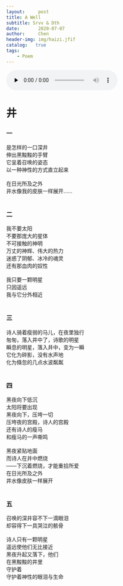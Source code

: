 ```yaml
---
layout:     post
title: A Well
subtitle: Srvv & Dth
date:       2020-07-07
author:     Chen
header-img: img/haizi.jfif
catalog:   true
tags:
    - Poem
---
```


<audio id="audio" controls="" preload="none">
      <source id="mp3" src="https://wchen0.github.io/music/Кино - Бездельник.mp3">
</audio>

# 井
### 一
是怎样的一口深井<br/>
伸出黑黢黢的手臂<br/>
它呈着召唤的姿态<br/>
以一种神性的方式直立起来<br/>
<br/>
在日光所及之外<br/>
井水像我的皮肤一样展开……<br/>
<br/>
### 二
我不要太阳<br/>
不要那庞大的星体<br/>
不可接触的神明<br/>
万丈的神辉、伟大的热力<br/>
迷惑了阴郁、冰冷的魂灵<br/>
还有那血肉的奴性<br/>
<br/>
我只要一颗明星<br/>
只因遥远<br/>
我与它分外相近<br/>
<br/>
### 三
诗人骑着瘦弱的马儿，在夜里独行<br/>
匆匆，落入井中了，诗歌的明星<br/>
瞬息的明星，落入井中，变为一瞬<br/>
它化为碎影，没有水声地<br/>
化为倏忽的几点水波粼粼<br/>
<br/>
### 四
黑夜向下低沉<br/>
太阳将要出现<br/>
黑夜向下，压垮一切<br/>
压垮夜的宫殿，诗人的宫殿<br/>
还有诗人的瘦马<br/>
和瘦马的一声嘶鸣<br/>
<br/>
黑夜紧贴地面<br/>
而诗人在井中燃烧 <br/>
——下沉着燃烧，才能重拾所爱<br/>
在日光所及之外<br/>
井水像皮肤一样展开<br/>
<br/>
### 五
召唤的深井容不下一滴眼泪<br/>
却容得下一具哭泣的骸骨<br/>
<br/>
诗人只有一颗明星<br/>
遥远使他们无比接近<br/>
黑夜升起又落下，他们<br/>
在黑黢黢的井里<br/>
守护着<br/>
守护着神性的眼泪与生命<br>
<br><br><br>

